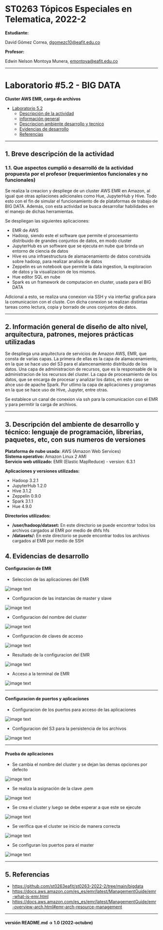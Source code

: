 # ST0263 Tópicos Especiales en Telematica, 2022-2

__Estudiante:__

 David Gómez Correa, dgomezc10@eafit.edu.co  

__Profesor:__

 Edwin Nelson Montoya Munera, emontoya@eafit.edu.co

---

# Laboratorio #5.2 - BIG DATA 
__Cluster AWS EMR, carga de archivos__

- [Laboratorio 5.2](#laboratorio-5---big-data)
  - [Descripción de la actividad](#1-breve-descripción-de-la-actividad)
  - [información general](#2-información-general-de-diseño-de-alto-nivel-arquitectura-patrones-mejores-prácticas-utilizadas)
  - [Descripcion ambiente desarrollo y tecnico](#3-descripción-del-ambiente-de-desarrollo-y-técnico-lenguaje-de-programación-librerias-paquetes-etc-con-sus-numeros-de-versiones)
  - [Evidencias de desarrollo](#4-evidencias-de-desarrollo)
  - [Referencias](#5-referencias)

--- 

  
## 1. Breve descripción de la actividad  
  
### 1.1. Que aspectos cumplió o desarrolló de la actividad propuesta por el profesor (requerimientos funcionales y no funcionales)  

Se realiza la creacion y despliege de un cluster AWS EMR en Amazon, al igual que otras apliaciones adicionales como Hue, JupyterHub y Hive. Todo esto con el fin de simular el funcionamiento de de plataformas de trabajo de BIG DATA. Además, con esta actividad se busca desarrollar habilidades en el manejo de dichas herramientas.

Se despliegan las siguientes aplicaciones:
- EMR de AWS
- Hadoop, siendo este el software que permite el procesamiento distribuido de grandes conjuntos de datos, en modo cluster
- JupyterHub es un software que se ejecuta en nube que brinda un entorno de ciencia de datos
- Hive es una infraestructura de alamacenamiento de datos construida sobre hadoop, para realizar analisis de datos
- Zeppelin es un notebook que permite la data ingestion, la exploracion de datos y la visualizacion de los mismos.
- Hue editor SQL en nube
- Spark es un framework de computacion en cluster, usada para el BIG DATA

Adicional a esto, se realiza una conexion via SSH y via interfaz grafica para la comunicacion con el cluste. Con dicha conexion se realizan distintas tareas como lectura, copia y borrado de unos conjuntos de datos.

---  
  
## 2. Información general de diseño de alto nivel, arquitectura, patrones, mejores prácticas utilizadas 
Se despliega una arquitectura de servicios de Amazon AWS, EMR, que consta de varias capas. La primera de ellas es la capa de alamacenamiento, en la que se hace uso del S3 para el alamcenamiento distribuido de los datos. Una capa de administracion de recursos, que es la responsable de la administracion de los recursos del cluster. La capa de procesamiento de los datos, que se encarga de procesar y analizar los datos, en este caso se ahce uso de apache Spark. Por utlimo la capa de aplicaciones y programas en la que se hace uso de Hive, Jupyter, entre otras.

Se establece un canal de conexion via ssh para la comunicacion con el EMR y para permitir la carga de archivos.

---  
  
## 3. Descripción del ambiente de desarrollo y técnico: lenguaje de programación, librerias, paquetes, etc, con sus numeros de versiones 
  
**Plataforma de nube usada:** AWS (Amazon Web Services)  
**Sistema operativo:**  Amazon Linux 2 AMI  
**Servicio web utilizado:** EMR (Elastic MapReduce) - version: 6.3.1

__Aplicaciones y versiones utilizadas:__

- Hadoop 3.2.1
- JupyterHub 1.2.0
- Hive 3.1.2
- Zeppelin 0.9.0
- Spark 3.1.1
- Hue 4.9.0

__Directorios utilizados:__

- **/user/hadoop/dataset:** En este directorio se puede encontrar todos los archivos cargados al EMR por medio de dhfs hfs
- **/datasets/:** En este directorio se puede encontrar todos los archivos cargados al EMR por medio de SSH
  
## 4. Evidencias de desarrollo  

#### **Configuracion de EMR**  
* Seleccion de las aplicaciones del EMR 

![image text](https://raw.githubusercontent.com/dgomezc1/st0263/main/Laboratorios/Laboratorio%235/img/1_part_1/conf.png)  
  
* Configuracion de las instancias de master y slave 

![image text](https://raw.githubusercontent.com/dgomezc1/st0263/main/Laboratorios/Laboratorio%235/img/1_part_1/conf_2.png)  
    
* Configuracion del nombre del cluster 


![image text](https://raw.githubusercontent.com/dgomezc1/st0263/main/Laboratorios/Laboratorio%235/img/1_part_1/conf_3.png)  
  
* Configuracion de claves de acceso

![image text](https://raw.githubusercontent.com/dgomezc1/st0263/main/Laboratorios/Laboratorio%235/img/1_part_1/conf_4.png)  
  
* Resultado de la configuracion del EMR 

![image text](https://raw.githubusercontent.com/dgomezc1/st0263/main/Laboratorios/Laboratorio%235/img/1_part_1/resultado.png)  
  
* Acceso a la terminal de EMR   

![image text](https://raw.githubusercontent.com/dgomezc1/st0263/main/Laboratorios/Laboratorio%235/img/1_part_1/terminal.png)  
  
---

#### **Configuracion de puertos y aplicaciones**  
  
* Configuracion de los puertos para acceso de las aplicaciones  

![image text](https://raw.githubusercontent.com/dgomezc1/st0263/main/Laboratorios/Laboratorio%235/img/1_part_2/conf_acceso_port.png)  
  
* Configuracion del S3 para la persistencia de los archivos 

![image text](https://raw.githubusercontent.com/dgomezc1/st0263/main/Laboratorios/Laboratorio%235/img/1_part_2/Creacion_s3.png)  

---

#### **Prueba de aplicaciones**  

* Se cambia el nombre del cluster y se dejan las demas opciones por defecto

![image text](https://raw.githubusercontent.com/dgomezc1/st0263/main/Laboratorios/Laboratorio%235/img/1_part_2/huev.png)  
  
* Se realiza la asignación de la clave .pem  

![image text](https://raw.githubusercontent.com/dgomezc1/st0263/main/Laboratorios/Laboratorio%235/img/1_part_2/huev_inside.png)  
  
* Se crea el cluster y luego se debe esperar a que este se ejecute 

![image text](https://raw.githubusercontent.com/dgomezc1/st0263/main/Laboratorios/Laboratorio%235/img/1_part_2/gui_spark.png)  
  
* Se verifica que el cluster se inicio de manera correcta 

![image text](https://raw.githubusercontent.com/dgomezc1/st0263/main/Laboratorios/Laboratorio%235/img/1_part_2/spark_context.png)  
  
* Se configuran los puertos para el master  

![image text](https://raw.githubusercontent.com/dgomezc1/st0263/main/Laboratorios/Laboratorio%235/img/1_part_2/confirmacion_zepelin.png)  
  
---

## 5. Referencias
- https://github.com/st0263eafit/st0263-2022-2/tree/main/bigdata
- https://docs.aws.amazon.com/es_es/emr/latest/ManagementGuide/emr-what-is-emr.html
- https://docs.aws.amazon.com/es_es/emr/latest/ManagementGuide/emr-overview-arch.html#emr-arch-resource-management

---
#### versión README.md -> 1.0 (2022-octubre)
  
